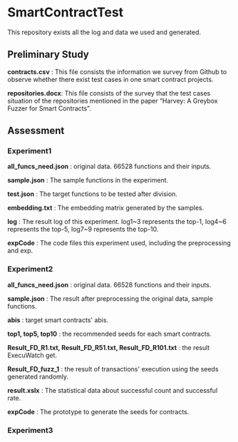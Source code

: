 # SmartContractTest

This repository exists all the log and data we used and generated.

## Preliminary Study

**contracts.csv** : This file consists the information we survey from Github to observe whether there exist test cases in one smart contract projects.

**repositories.docx**: This file consists of the survey that the test cases situation of the repositories mentioned in the paper “Harvey:  A Greybox Fuzzer for Smart Contracts”.

## Assessment

### Experiment1

**all_funcs_need.json** : original data. 66528 functions and their inputs.

**sample.json** : The sample functions in the experiment.

**test.json** : The target functions to be tested after division.

**embedding.txt** : The embedding matrix generated by the samples.

**log** : The result log of this experiment. log1\~3 represents the top-1, log4\~6 represents the top-5, log7\~9 represents the top-10.

**expCode** : The code files this experiment used, including the preprocessing and exp.

### Experiment2

**all_funcs_need.json** : original data. 66528 functions and their inputs.

**sample.json** : The result after preprocessing the original data, sample functions.

**abis** : target smart contracts' abis.

**top1, top5, top10** : the recommended seeds for each smart contracts.

**Result_FD_R1.txt, Result_FD_R51.txt, Result_FD_R101.txt** : the result ExecuWatch get.

**Result_FD_fuzz_1** : the result of transactions' execution using the seeds generated randomly.

**result.xslx** : The statistical data about successful count and successful rate.

**expCode** : The prototype to generate the seeds for contracts.

### Experiment3
